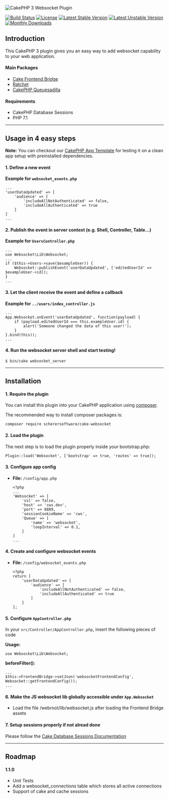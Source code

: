 ![CakePHP 3 Websocket  Plugin](https://raw.githubusercontent.com/scherersoftware/cake-websocket/master/websocket.png)

[![Build Status](https://travis-ci.org/scherersoftware/cake-websocket.svg?branch=master)](https://travis-ci.org/scherersoftware/cake-websocket)
[![License](https://poser.pugx.org/scherersoftware/cake-websocket/license)](https://packagist.org/packages/scherersoftware/cake-websocket)
[![Latest Stable Version](https://poser.pugx.org/scherersoftware/cake-websocket/v/stable)](https://packagist.org/packages/scherersoftware/cake-websocket)
[![Latest Unstable Version](https://poser.pugx.org/scherersoftware/cake-websocket/v/unstable)](https://packagist.org/packages/scherersoftware/cake-websocket)
[![Monthly Downloads](https://poser.pugx.org/scherersoftware/cake-websocket/d/monthly)](https://packagist.org/packages/scherersoftware/cake-websocket)

## Introduction

This CakePHP 3 plugin gives you an easy way to add websocket capability to your web application.

#### Main Packages

- [Cake Frontend Bridge](https://github.com/scherersoftware/cake-frontend-bridge)
- [Ratchet](https://github.com/ratchetphp/Ratchet)
- [CakePHP Queuesadilla](https://github.com/josegonzalez/cakephp-queuesadilla)

#### Requirements

- CakePHP Database Sessions
- PHP 7.1

---

## Usage in 4 easy steps

**Note:** You can checkout our [CakePHP App Template](https://github.com/scherersoftware/cake-app-template) for testing it on a clean app setup with preinstalled dependencies.

#### 1. Define a new event

**Example for `websocket_events.php`**

```
...
'userDataUpdated' => [
    'audience' => [
        'includeAllNotAuthenticated' => false,
        'includeAllAuthenticated' => true
    ]
]
...
```

#### 2. Publish the event in server context (e.g. Shell, Controller, Table...)

**Example for `UsersController.php`**

```
...
use Websocket\Lib\Websocket;
...
if ($this->Users->save($exampleUser)) {
    Websocket::publishEvent('userDataUpdated', ['editedUserId' => $exampleUser->id]);
}
...
```

#### 3. Let the client receive the event and define a callback

**Example for `../users/index_controller.js`**

```
...
App.Websocket.onEvent('userDataUpdated', function(payload) {
    if (payload.editedUserId === this.exampleUser.id) {
        alert('Someone changed the data of this user!');
    }
}.bind(this));
...
```

#### 4. Run the websocket server shell and start testing!

```
$ bin/cake websocket_server
```

---

## Installation

#### 1. Require the plugin

You can install this plugin into your CakePHP application using [composer](http://getcomposer.org).

The recommended way to install composer packages is:

```
composer require scherersoftware/cake-websocket
```

#### 2. Load the plugin

The next step is to load the plugin properly inside your bootstrap.php:

```
Plugin::load('Websocket', ['bootstrap' => true, 'routes' => true]);
```

#### 3. Configure app config

- **File:** `/config/app.php`

    ```
    <?php
    ...
    'Websocket' => [
        'ssl' => false,
        'host' => 'cws.dev',
        'port' => 8889,
        'sessionCookieName' => 'cws',
        'Queue' => [
            'name' => 'websocket',
            'loopInterval' => 0.1,
        ]
    ]
    ...
    ```

#### 4. Create and configure websocket events

- **File:** `/config/websocket_events.php`

    ```
    <?php
    return [
        'userDataUpdated' => [
            'audience' => [
                'includeAllNotAuthenticated' => false,
                'includeAllAuthenticated' => true
            ]
        ]
    ];
    ```

#### 5. Configure `AppController.php`

In your `src/Controller/AppController.php`, insert the following pieces of code


**Usage:**

```
use Websocket\Lib\Websocket;
```

**beforeFilter():**

```
...
$this->FrontendBridge->setJson('websocketFrontendConfig', Websocket::getFrontendConfig());
...
```


#### 6. Make the JS websocket lib globally accessible under `App.Websocket`

- Load the file /webroot/lib/websocket.js after loading the Frontend Bridge assets

#### 7. Setup sessions properly if not alread done

Please follow the [Cake Database Sessions Documentation](https://book.cakephp.org/3.0/en/development/sessions.html#database-sessions)

---

## Roadmap

#### 1.1.0
- Unit Tests
- Add a websocket_connections table which stores all active connections
- Support of cake and cache sessions
